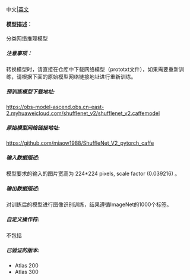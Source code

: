中文|[英文](README.md)
#### 模型描述：
分类网络推理模型

##### 注意事项：
转换模型时，请直接在仓库中下载网络模型（prototxt文件），如果需要重新训练，请根据下面的原始模型网络链接地址进行重新训练。

##### 预训练模型下载地址:
https://obs-model-ascend.obs.cn-east-2.myhuaweicloud.com/shufflenet_v2/shufflenet_v2.caffemodel

##### 原始模型网络链接地址:
https://github.com/miaow1988/ShuffleNet_V2_pytorch_caffe

##### 输入数据描述:
模型要求的输入的图片宽高为 224\*224 pixels, scale factor (0.039216) 。

##### 输出数据描述:
对训练后的模型进行图像识别训练，结果遵循ImageNet的1000个标签。

##### 自定义操作符:
不包括

##### 已验证的版本:
- Atlas 200
- Atlas 300
